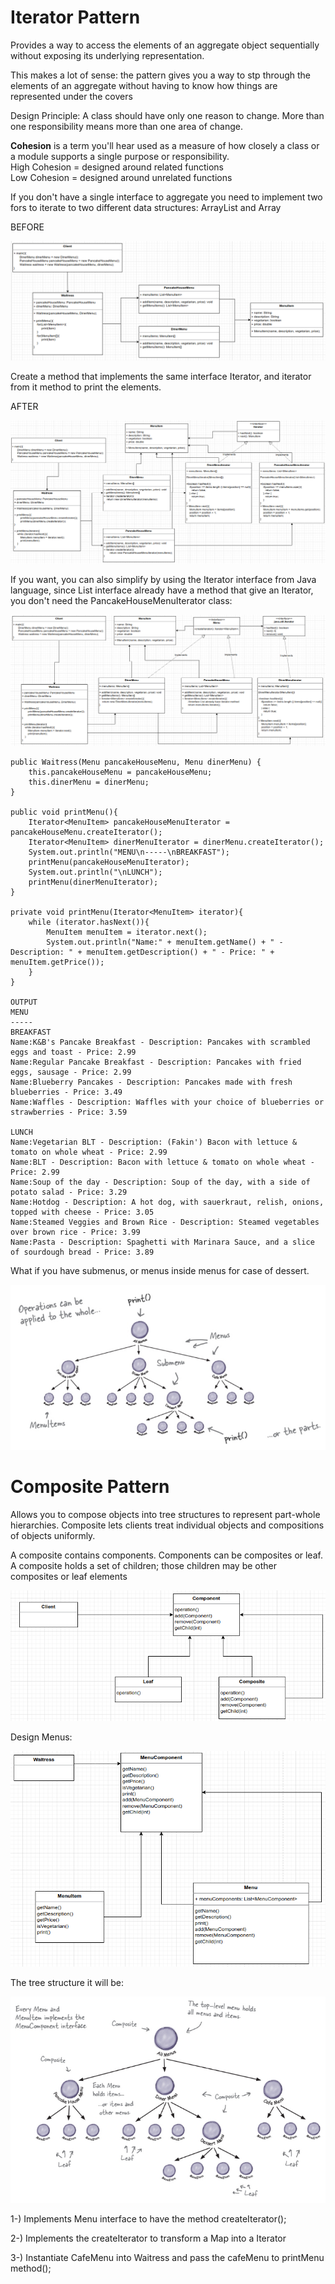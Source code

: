 # Iterator Pattern
Provides a way to access the elements of an aggregate object sequentially without exposing its underlying representation.

This makes a lot of sense: the pattern gives you a way to stp through the elements of an aggregate without having to know how things are
represented under the covers

Design Principle: A class should have only one reason to change. More than one responsibility means more than one area of change.

**Cohesion** is a term you'll hear used as a measure of how closely a class or a module supports a single purpose or responsibility.  
High Cohesion = designed around related functions  
Low Cohesion = designed around unrelated functions  

If you don't have a single interface to aggregate you need to implement two fors to iterate to two different data structures: ArrayList and Array

BEFORE

![img.png](src/images/img.png)

Create a method that implements the same interface Iterator, and iterator from it method to print the elements.

AFTER

![img.png](src/images/img_1.png)

If you want, you can also simplify by using the Iterator interface from Java language, since List interface already have a method that give an Iterator, you don't need
the PancakeHouseMenuIterator class:

![img.png](src/images/img_2.png)


```
public Waitress(Menu pancakeHouseMenu, Menu dinerMenu) {
    this.pancakeHouseMenu = pancakeHouseMenu;
    this.dinerMenu = dinerMenu;
}

public void printMenu(){
    Iterator<MenuItem> pancakeHouseMenuIterator = pancakeHouseMenu.createIterator();
    Iterator<MenuItem> dinerMenuIterator = dinerMenu.createIterator();
    System.out.println("MENU\n-----\nBREAKFAST");
    printMenu(pancakeHouseMenuIterator);
    System.out.println("\nLUNCH");
    printMenu(dinerMenuIterator);
}

private void printMenu(Iterator<MenuItem> iterator){
    while (iterator.hasNext()){
        MenuItem menuItem = iterator.next();
        System.out.println("Name:" + menuItem.getName() + " - Description: " + menuItem.getDescription() + " - Price: " + menuItem.getPrice());
    }
}

OUTPUT
MENU
-----
BREAKFAST
Name:K&B's Pancake Breakfast - Description: Pancakes with scrambled eggs and toast - Price: 2.99
Name:Regular Pancake Breakfast - Description: Pancakes with fried eggs, sausage - Price: 2.99
Name:Blueberry Pancakes - Description: Pancakes made with fresh blueberries - Price: 3.49
Name:Waffles - Description: Waffles with your choice of blueberries or strawberries - Price: 3.59

LUNCH
Name:Vegetarian BLT - Description: (Fakin') Bacon with lettuce & tomato on whole wheat - Price: 2.99
Name:BLT - Description: Bacon with lettuce & tomato on whole wheat - Price: 2.99
Name:Soup of the day - Description: Soup of the day, with a side of potato salad - Price: 3.29
Name:Hotdog - Description: A hot dog, with sauerkraut, relish, onions, topped with cheese - Price: 3.05
Name:Steamed Veggies and Brown Rice - Description: Steamed vegetables over brown rice - Price: 3.99
Name:Pasta - Description: Spaghetti with Marinara Sauce, and a slice of sourdough bread - Price: 3.89

```

What if you have submenus, or menus inside menus for case of dessert.

![img.png](src/images/img_3.png)

# Composite Pattern
Allows you to compose objects into tree structures to represent part-whole hierarchies. Composite lets clients treat individual objects and compositions
of objects uniformly.

A composite contains components. Components can be composites or leaf. A composite holds a set of children; those children may be other composites
or leaf elements

![img_1.png](src/images/img_4.png)

Design Menus:

![img_2.png](src/images/img_5.png)

The tree structure it will be:

![img_3.png](src/images/img_6.png)


1-) Implements Menu interface to have the method createIterator();

2-) Implements the createIterator to transform a Map into a Iterator

3-) Instantiate CafeMenu into Waitress and pass the cafeMenu to printMenu method();